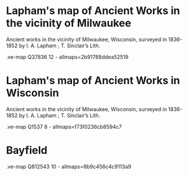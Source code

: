 # Lapham's map of Ancient Works in the vicinity of Milwaukee

Ancient works in the vicinity of Milwaukee, Wisconsin, surveyed in 1836-1852 by I. A. Lapham ; T. Sinclair’s Lith.

.ve-map Q37836 12
    - allmaps=2b91788ddea52519
    
    
# Lapham's map of Ancient Works in Wisconsin

Ancient works in the vicinity of Milwaukee, Wisconsin, surveyed in 1836-1852 by I. A. Lapham ; T. Sinclair’s Lith.

.ve-map Q1537 8
    - allmaps=f73f0236cb8594c7
    
    
# Bayfield

.ve-map Q812543 10
    - allmaps=8b9c456c4c9113a9
    
